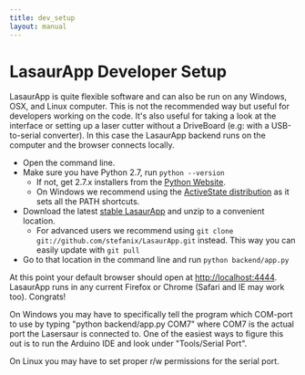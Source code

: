```yaml
---
title: dev_setup
layout: manual
---
```


LasaurApp Developer Setup
=========================

LasaurApp is quite flexible software and can also be run on any Windows, OSX, and Linux computer. This is not the recommended way but useful for developers working on the code. It's also useful for taking a look at the interface or setting up a laser cutter without a DriveBoard (e.g: with a USB-to-serial converter). In this case the LasaurApp backend runs on the computer and the browser connects locally.

- Open the command line.
- Make sure you have Python 2.7, run `python --version`
  - If not, get 2.7.x installers from the [Python Website](http://python.org/download/).
  - On Windows we recommend using the [ActiveState distribution](http://downloads.activestate.com/ActivePython/releases/2.7.2.5/ActivePython-2.7.2.5-win32-x86.msi) as it sets all the PATH shortcuts.
- Download the latest [stable LasaurApp](https://github.com/stefanix/LasaurApp/zipball/master) and unzip to a convenient location.
  - For advanced users we recommend using `git clone git://github.com/stefanix/LasaurApp.git` instead. This way you can easily update with `git pull`
- Go to that location in the command line and run `python backend/app.py`

At this point your default browser should open at [http://localhost:4444](http://localhost:4444). LasaurApp runs in any current Firefox or Chrome (Safari and IE may work too). Congrats!

On Windows you may have to specifically tell the program which COM-port to use by typing "python backend/app.py COM7" where COM7 is the actual port the Lasersaur is connected to. One of the easiest ways to figure this out is to run the Arduino IDE and look under "Tools/Serial Port".

On Linux you may have to set proper r/w permissions for the serial port.
